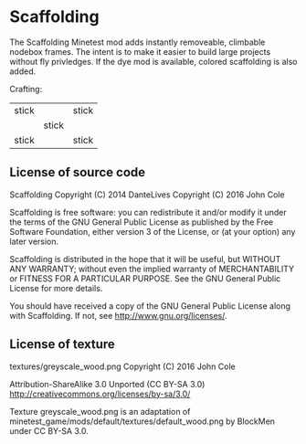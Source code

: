 Scaffolding
===========

The Scaffolding Minetest mod adds instantly removeable, climbable nodebox
frames.  The intent is to make it easier to build large projects without fly
privledges.  If the dye mod is available, colored scaffolding is also added.

Crafting:

|       |       |       |
| ----- | ----- | ----- |
| stick |       | stick |
|       | stick |       |
| stick |       | stick |

License of source code
-------------------------------

Scaffolding
Copyright (C) 2014 DanteLives
Copyright (C) 2016 John Cole

Scaffolding is free software: you can redistribute it and/or modify
it under the terms of the GNU General Public License as published by
the Free Software Foundation, either version 3 of the License, or
(at your option) any later version.

Scaffolding is distributed in the hope that it will be useful,
but WITHOUT ANY WARRANTY; without even the implied warranty of
MERCHANTABILITY or FITNESS FOR A PARTICULAR PURPOSE.  See the
GNU General Public License for more details.

You should have received a copy of the GNU General Public License
along with Scaffolding.  If not, see <http://www.gnu.org/licenses/>.

License of texture
------------------

textures/greyscale_wood.png
Copyright (C) 2016 John Cole

Attribution-ShareAlike 3.0 Unported (CC BY-SA 3.0)
http://creativecommons.org/licenses/by-sa/3.0/

Texture greyscale_wood.png is an adaptation of
minetest_game/mods/default/textures/default_wood.png by BlockMen under CC BY-SA
3.0.
